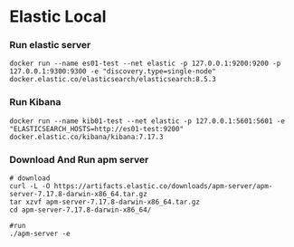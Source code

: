 # Elastic Local

### Run elastic server
```shell
docker run --name es01-test --net elastic -p 127.0.0.1:9200:9200 -p 127.0.0.1:9300:9300 -e "discovery.type=single-node" docker.elastic.co/elasticsearch/elasticsearch:8.5.3
```

### Run Kibana
```shell
docker run --name kib01-test --net elastic -p 127.0.0.1:5601:5601 -e "ELASTICSEARCH_HOSTS=http://es01-test:9200" docker.elastic.co/kibana/kibana:7.17.3
```

### Download And Run apm server
```shell
# download
curl -L -O https://artifacts.elastic.co/downloads/apm-server/apm-server-7.17.8-darwin-x86_64.tar.gz
tar xzvf apm-server-7.17.8-darwin-x86_64.tar.gz
cd apm-server-7.17.8-darwin-x86_64/

#run
./apm-server -e
```